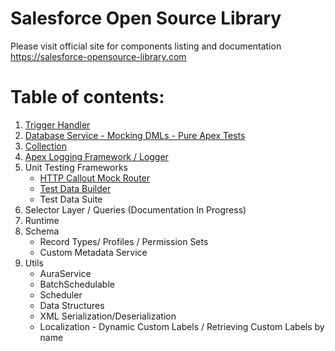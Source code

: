# Salesforce Open Source Library

Please visit official site for components listing and documentation
https://salesforce-opensource-library.com

# Table of contents:

1. [Trigger Handler](docs/TriggerHandler.md)
2. [Database Service - Mocking DMLs - Pure Apex Tests](docs/DatabaseService.md)
3. [Collection](docs/Collection.md)
4. [Apex Logging Framework / Logger](docs/Logger.md)
5. Unit Testing Frameworks
    * [HTTP Callout Mock Router](docs/HttpCalloutMockRouter.md)
    * [Test Data Builder](docs/TestDataBuilder.md)
    * Test Data Suite
6. Selector Layer / Queries (Documentation In Progress)
7. Runtime
8. Schema
    * Record Types/ Profiles / Permission Sets
    * Custom Metadata Service
9. Utils
   * AuraService
   * BatchSchedulable
   * Scheduler
   * Data Structures
   * XML Serialization/Deserialization
   * Localization - Dynamic Custom Labels / Retrieving Custom Labels by name